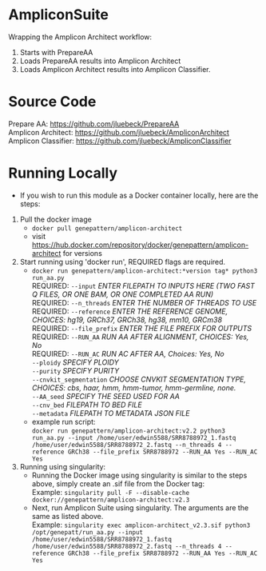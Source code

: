 # AmpliconSuite
Wrapping the Amplicon Architect workflow:
1. Starts with PrepareAA
2. Loads PrepareAA results into Amplicon Architect
3. Loads Amplicon Architect results into Amplicon Classifier. 


# Source Code
Prepare AA: https://github.com/jluebeck/PrepareAA <br>
Amplicon Architect: https://github.com/jluebeck/AmpliconArchitect <br>
Amplicon Classifier: https://github.com/jluebeck/AmpliconClassifier <br>


# Running Locally
- If you wish to run this module as a Docker container locally, here are the steps:
1. Pull the docker image
    - `docker pull genepattern/amplicon-architect`
    - visit https://hub.docker.com/repository/docker/genepattern/amplicon-architect for versions
2. Start running using 'docker run', REQUIRED flags are required. 
    - `docker run genepattern/amplicon-architect:*version tag* python3 run_aa.py` <br>
      REQUIRED: `--input` *ENTER FILEPATH TO INPUTS HERE (TWO FAST Q FILES, OR ONE BAM, OR ONE COMPLETED AA RUN)* <br>
      REQUIRED: `--n_threads` *ENTER THE NUMBER OF THREADS TO USE* <br>
      REQUIRED: `--reference` *ENTER THE REFERENCE GENOME, CHOICES: hg19, GRCh37, GRCh38, hg38, mm10, GRCm38* <br>
      REQUIRED: `--file_prefix` *ENTER THE FILE PREFIX FOR OUTPUTS* <br>
      REQUIRED: `--RUN_AA` *RUN AA AFTER ALIGNMENT, CHOICES: Yes, No* <br>
      REQUIRED: `--RUN_AC` *RUN AC AFTER AA, Choices: Yes, No* <br>
      `--ploidy` *SPECIFY PLOIDY* <br>
      `--purity` *SPECIFY PURITY* <br>
      `--cnvkit_segmentation` *CHOOSE CNVKIT SEGMENTATION TYPE, CHOICES: cbs, haar, hmm, hmm-tumor, hmm-germline, none.* <br>
      `--AA_seed` *SPECIFY THE SEED USED FOR AA* <br>
      `--cnv_bed` *FILEPATH TO BED FILE* <br>
      `--metadata` *FILEPATH TO METADATA JSON FILE* <br>
    - example run script: <br> `docker run genepattern/amplicon-architect:v2.2 python3 run_aa.py --input /home/user/edwin5588/SRR8788972_1.fastq /home/user/edwin5588/SRR8788972_2.fastq --n_threads 4 --reference GRCh38 --file_prefix SRR8788972 --RUN_AA Yes --RUN_AC Yes`
3. Running using singularity:
    - Running the Docker image using singularity is similar to the steps above, simply create an .sif file from the Docker tag: <br>
        Example: `singularity pull -F --disable-cache docker://genepattern/amplicon-architect:v2.3`
    - Next, run Amplicon Suite using singularity. The arguments are the same as listed above. <br>
        Example: `singularity exec amplicon-architect_v2.3.sif python3 /opt/genepatt/run_aa.py --input /home/user/edwin5588/SRR8788972_1.fastq /home/user/edwin5588/SRR8788972_2.fastq --n_threads 4 --reference GRCh38 --file_prefix SRR8788972 --RUN_AA Yes --RUN_AC Yes`
    
      
